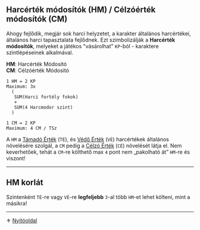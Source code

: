 ## Harcérték módosítók (HM) / Célzóérték módosítók (CM)

Ahogy fejlődik, megjár sok harci helyzetet, a karakter általános harcértékei, általános harci tapasztalata fejlődnek. Ezt szimbolizálják a **Harcérték módosítók**, melyeket a játékos "vásárolhat" `KP`-ból - karaktere szintlépéseinek alkalmával.

**HM**: Harcérték Módosító\
**CM**: Célzóérték Módosító

```
1 HM = 2 KP
Maximum: 3x 
  (
   SUM(Harci fortély fokok)
   +
   SUM(4 Harcmodor szint)
  )

1 CM = 2 KP
Maximum: 4 CM / TSz
```

A `HM` a [Támadó Érték](062_01_ke_te_ve_ce.md#támadó-érték) (`TÉ`), és  [Védő Érték](062_01_ke_te_ve_ce.md#védő-érték) (`VÉ`) harcértékek általános növelésére szolgál, a `CM` pedig a [Célzó Érték](062_01_ke_te_ve_ce.md#célzó-érték) (`CÉ`) növelését látja el. Nem keverhetőek, tehát a `CM`-re költhető max `4` pont nem „pakolható át” `HM`-re és viszont!

---
## HM korlát

Szintenként `TÉ`-re vagy `VÉ`-re **legfeljebb** `3`-al több `HM`-et lehet költeni, mint a másikra!

---

⚜️ [Nyitóoldal](start.md)
